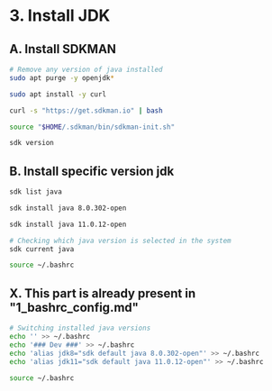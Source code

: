 # 3. Install JDK

## A. Install SDKMAN

```bash
# Remove any version of java installed
sudo apt purge -y openjdk*

```

```bash
sudo apt install -y curl

```

```bash
curl -s "https://get.sdkman.io" | bash

```

```bash
source "$HOME/.sdkman/bin/sdkman-init.sh"

```

```bash
sdk version

```



## B. Install specific version jdk

```bash
sdk list java

```

```bash
sdk install java 8.0.302-open

```

```bash
sdk install java 11.0.12-open

```

```bash
# Checking which java version is selected in the system
sdk current java

```

```bash
source ~/.bashrc

```



## X. This part is already present in "1_bashrc_config.md"

```bash
# Switching installed java versions
echo '' >> ~/.bashrc
echo '### Dev ###' >> ~/.bashrc
echo 'alias jdk8="sdk default java 8.0.302-open"' >> ~/.bashrc
echo 'alias jdk11="sdk default java 11.0.12-open"' >> ~/.bashrc

```

```bash
source ~/.bashrc

```

